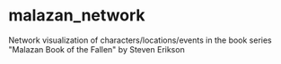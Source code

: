 # malazan_network
Network visualization of characters/locations/events in the book series "Malazan Book of the Fallen" by Steven Erikson

